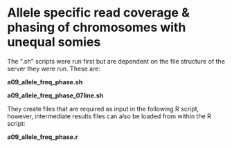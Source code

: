 
# Allele specific read coverage & phasing of chromosomes with unequal somies

The ".sh" scripts were run first but are dependent on the file structure of the server they were run. These are:

**a09_allele_freq_phase.sh**

**a09_allele_freq_phase_07line.sh**


They create files that are required as input in the following R script, however, intermediate results files can also be loaded from within the R script:

**a09_allele_freq_phase.r**




